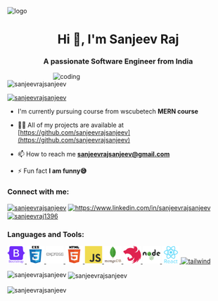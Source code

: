 ![logo](https://github.com/sanjeev-raj/blob/main/Github%20Banner.png)
<h1 align="center">Hi 👋, I'm Sanjeev Raj</h1>
<h3 align="center">A passionate Software Engineer from India</h3>
<img align="right" alt="coding" width="400" src="https://cdn.dribbble.com/users/1292677/screenshots/6139167/avento.gif">
<p align="left"> <img src="https://komarev.com/ghpvc/?username=sanjeevrajsanjeev&label=Profile%20views&color=0e75b6&style=flat" alt="sanjeevrajsanjeev" /> </p>

<p align="left"> <a href="https://twitter.com/sanjeevrajsanjeev" target="blank"><img src="https://img.shields.io/twitter/follow/sanjeevrajsanjeev?logo=twitter&style=for-the-badge" alt="sanjeevrajsanjeev" /></a> </p>

- I'm currently pursuing course from wscubetech **MERN course**

- 👨‍💻 All of my projects are available at [https://github.com/sanjeevrajsanjeev](https://github.com/sanjeevrajsanjeev)

- 📫 How to reach me **sanjeevrajsanjeev@gmail.com**

- ⚡ Fun fact **I am funny😅**

<h3 align="left">Connect with me:</h3>
<p align="left">
<a href="https://twitter.com/sanjeevrajsanjeev" target="blank"><img align="center" src="https://raw.githubusercontent.com/rahuldkjain/github-profile-readme-generator/master/src/images/icons/Social/twitter.svg" alt="sanjeevrajsanjeev" height="30" width="40" /></a>
<a href="https://linkedin.com/in/https://www.linkedin.com/in/sanjeevrajsanjeev" target="blank"><img align="center" src="https://raw.githubusercontent.com/rahuldkjain/github-profile-readme-generator/master/src/images/icons/Social/linked-in-alt.svg" alt="https://www.linkedin.com/in/sanjeevrajsanjeev" height="30" width="40" /></a>
<a href="https://instagram.com/sanjeevraj1396" target="blank"><img align="center" src="https://raw.githubusercontent.com/rahuldkjain/github-profile-readme-generator/master/src/images/icons/Social/instagram.svg" alt="sanjeevraj1396" height="30" width="40" /></a>
</p>

<h3 align="left">Languages and Tools:</h3>
<p align="left"> <a href="https://getbootstrap.com" target="_blank" rel="noreferrer"> <img src="https://raw.githubusercontent.com/devicons/devicon/master/icons/bootstrap/bootstrap-plain-wordmark.svg" alt="bootstrap" width="40" height="40"/> </a> <a href="https://www.w3schools.com/css/" target="_blank" rel="noreferrer"> <img src="https://raw.githubusercontent.com/devicons/devicon/master/icons/css3/css3-original-wordmark.svg" alt="css3" width="40" height="40"/> </a> <a href="https://expressjs.com" target="_blank" rel="noreferrer"> <img src="https://raw.githubusercontent.com/devicons/devicon/master/icons/express/express-original-wordmark.svg" alt="express" width="40" height="40"/> </a> <a href="https://www.w3.org/html/" target="_blank" rel="noreferrer"> <img src="https://raw.githubusercontent.com/devicons/devicon/master/icons/html5/html5-original-wordmark.svg" alt="html5" width="40" height="40"/> </a> <a href="https://developer.mozilla.org/en-US/docs/Web/JavaScript" target="_blank" rel="noreferrer"> <img src="https://raw.githubusercontent.com/devicons/devicon/master/icons/javascript/javascript-original.svg" alt="javascript" width="40" height="40"/> </a> <a href="https://www.mongodb.com/" target="_blank" rel="noreferrer"> <img src="https://raw.githubusercontent.com/devicons/devicon/master/icons/mongodb/mongodb-original-wordmark.svg" alt="mongodb" width="40" height="40"/> </a> <a href="https://nestjs.com/" target="_blank" rel="noreferrer"> <img src="https://raw.githubusercontent.com/devicons/devicon/master/icons/nestjs/nestjs-plain.svg" alt="nestjs" width="40" height="40"/> </a> <a href="https://nodejs.org" target="_blank" rel="noreferrer"> <img src="https://raw.githubusercontent.com/devicons/devicon/master/icons/nodejs/nodejs-original-wordmark.svg" alt="nodejs" width="40" height="40"/> </a> <a href="https://reactjs.org/" target="_blank" rel="noreferrer"> <img src="https://raw.githubusercontent.com/devicons/devicon/master/icons/react/react-original-wordmark.svg" alt="react" width="40" height="40"/> </a> <a href="https://tailwindcss.com/" target="_blank" rel="noreferrer"> <img src="https://www.vectorlogo.zone/logos/tailwindcss/tailwindcss-icon.svg" alt="tailwind" width="40" height="40"/> </a> </p>

<p><img align="left" src="https://github-readme-stats.vercel.app/api/top-langs?username=sanjeevrajsanjeev&show_icons=true&locale=en&layout=compact" alt="sanjeevrajsanjeev" /></p>

<p>&nbsp;<img align="center" src="https://github-readme-stats.vercel.app/api?username=sanjeevrajsanjeev&show_icons=true&locale=en" alt="sanjeevrajsanjeev" /></p>

<p><img align="center" src="https://github-readme-streak-stats.herokuapp.com/?user=sanjeevrajsanjeev&" alt="sanjeevrajsanjeev" /></p>
